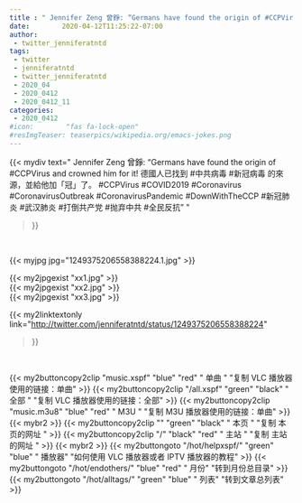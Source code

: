 ```yaml
---
title : " Jennifer Zeng 曾錚: “Germans have found the origin of #CCPVirus and crowned him for it! 德國人已找到 #中共病毒 #新冠病毒 的來源，並給他加「冠」了。&#10;#CCPVirus #COVID2019 #Coronavirus #CoronavirusOutbreak #CoronavirusPandemic &#10;#DownWithTheCCP&#10; #新冠肺炎 #武汉肺炎 #打倒共产党 #抛弃中共 #全民反抗”  "
date:        2020-04-12T11:25:22-07:00
author:
 - twitter_jenniferatntd
tags:
 - twitter
 - jenniferatntd
 - twitter_jenniferatntd
 - 2020_04
 - 2020_0412
 - 2020_0412_11
categories:
 - 2020_0412
#icon:        "fas fa-lock-open"
#resImgTeaser: teaserpics/wikipedia.org/emacs-jokes.png
---
```


{{< mydiv text=" Jennifer Zeng 曾錚: “Germans have found the origin of #CCPVirus and crowned him for it! 德國人已找到 #中共病毒 #新冠病毒 的來源，並給他加「冠」了。&#10;#CCPVirus #COVID2019 #Coronavirus #CoronavirusOutbreak #CoronavirusPandemic &#10;#DownWithTheCCP&#10; #新冠肺炎 #武汉肺炎 #打倒共产党 #抛弃中共 #全民反抗”  "
>}}
<br>


 {{< myjpg jpg="1249375206558388224.1.jpg" >}}<br> 

{{< my2jpgexist "xx1.jpg" >}}<br>
{{< my2jpgexist "xx2.jpg" >}}<br>
{{< my2jpgexist "xx3.jpg" >}}<br>


{{< my2linktextonly link="http://twitter.com/jenniferatntd/status/1249375206558388224"
>}}


<br>

{{< my2buttoncopy2clip "music.xspf"        "blue"   "red"    " 单曲 "  "复制 VLC 播放器使用的链接：单曲" >}} {{< my2buttoncopy2clip "/all.xspf"         "green"  "black"  " 全部 "  "复制 VLC 播放器使用的链接：全部" >}} {{< my2buttoncopy2clip "music.m3u8"        "blue"   "red"    " M3U  "    "复制 M3U 播放器使用的链接：单曲" >}} {{< mybr2 >}} {{< my2buttoncopy2clip ""                  "green"  "black"  " 本页 "    "复制 本页的网址 " >}} {{< my2buttoncopy2clip "/"                 "black"  "red"    " 主站 "    "复制 主站的网址 " >}} {{< mybr2 >}} {{< my2buttongoto      "/hot/helpxspf/"    "green"  "blue"   " 播放器" "如何使用 VLC 播放器或者 IPTV 播放器的教程" >}} {{< my2buttongoto      "/hot/endothers/"   "blue"   "red"    " 月份"   "转到月份总目录" >}} {{< my2buttongoto      "/hot/alltags/"     "green"  "blue"   " 列表"   "转到文章总列表" >}} 
